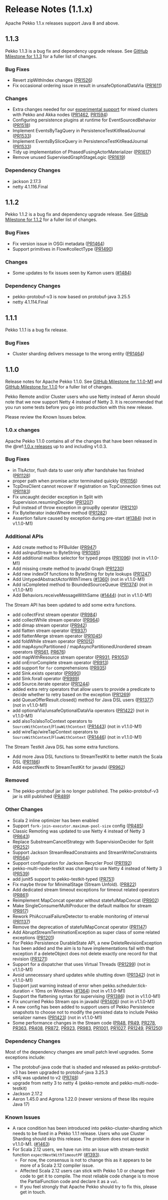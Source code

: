 # Release Notes (1.1.x)

Apache Pekko 1.1.x releases support Java 8 and above.

## 1.1.3

Pekko 1.1.3 is a bug fix and dependency upgrade release. See [GitHub Milestone for 1.1.3](https://github.com/apache/pekko/milestone/13?closed=1) for a fuller list of changes.

### Bug Fixes

* Revert zipWithIndex changes ([PR1526](https://github.com/apache/pekko/pull/1526))
* Fix occasional ordering issue in result in unsafeOptionalDataVia ([PR1611](https://github.com/apache/pekko/pull/1611))

### Changes

* Extra changes needed for our [experimental support](https://cwiki.apache.org/confluence/display/PEKKO/Pekko+Akka+Compatibility) for mixed clusters with Pekko and Akka nodes ([PR1462](https://github.com/apache/pekko/issues/1462), [PR1594](https://github.com/apache/pekko/issues/1594))
* Configuring persistence plugins at runtime for EventSourcedBehavior ([PR1518](https://github.com/apache/pekko/pull/1518))
* Implement EventsByTagQuery in PersistenceTestKitReadJournal ([PR1533](https://github.com/apache/pekko/pull/1533))
* Implement EventsBySliceQuery in PersistenceTestKitReadJournal ([PR1533](https://github.com/apache/pekko/pull/1533))
* Tidy up implementation of PhasedFusingActorMaterializer ([PR1617](https://github.com/apache/pekko/pull/1617))
* Remove unused SupervisedGraphStageLogic ([PR1619](https://github.com/apache/pekko/pull/1619))

### Dependency Changes

* jackson 2.17.3
* netty 4.1.116.Final

## 1.1.2

Pekko 1.1.2 is a bug fix and dependency upgrade release. See [GitHub Milestone for 1.1.2](https://github.com/apache/pekko/milestone/11?closed=1) for a fuller list of changes.

### Bug Fixes

* Fix version issue in OSGi metadata ([PR1464](https://github.com/apache/pekko/pull/1464))
* Support primitives in Flow#collectType ([PR1490](https://github.com/apache/pekko/pull/1490))

### Changes

* Some updates to fix issues seen by Kamon users ([#1484](https://github.com/apache/pekko/issues/1484))

### Dependency Changes

* pekko-protobuf-v3 is now based on protobuf-java 3.25.5
* netty 4.1.114.Final

## 1.1.1

Pekko 1.1.1 is a bug fix release.

### Bug Fixes

* Cluster sharding delivers message to the wrong entity ([PR1464](https://github.com/apache/pekko/pull/1464))

## 1.1.0

Release notes for Apache Pekko 1.1.0. See [GitHub Milestone for 1.1.0-M1](https://github.com/apache/pekko/milestone/2?closed=1) and [GitHub Milestone for 1.1.0](https://github.com/apache/pekko/milestone/7?closed=1) for a fuller list of changes.

Pekko Remote and/or Cluster users who use Netty instead of Aeron should note that we now support Netty 4 instead of Netty 3. It is recommended that you run some tests before you go into production with this new release.

Please review the Known Issues below.

### 1.0.x changes

Apache Pekko 1.1.0 contains all of the changes that have been released in the @ref:[1.0.x releases](releases-1.0.md) up to and including v1.0.3.

### Bug Fixes

* in TlsActor, flush data to user only after handshake has finished ([PR1128](https://github.com/apache/pekko/pull/1128))
* proper path when promise actor terminated quickly ([PR1156](https://github.com/apache/pekko/pull/1156))
* TcpDnsClient cannot recover if registration on TcpConnection times out ([PR1183](https://github.com/apache/pekko/pull/1183))
* Fix uncaught decider exception in Split with Supervision.resumingDecider ([PR1207](https://github.com/apache/pekko/pull/1207))
* Pull instead of throw exception in groupBy operator ([PR1210](https://github.com/apache/pekko/pull/1210))
* Fix ByteIterator indexWhere method ([PR1282](https://github.com/apache/pekko/pull/1282))
* Assertion failure caused by exception during pre-start ([#1384](https://github.com/apache/pekko/issues/1384)) (not in v1.1.0-M1)

### Additional APIs

* Add create method to PFBuilder ([PR947](https://github.com/apache/pekko/pull/947))
* Add asInputStream to ByteString ([PR1085](https://github.com/apache/pekko/pull/1085))
* Add additional mailbox selector for typed props ([PR1096](https://github.com/apache/pekko/pull/1096)) (not in v1.1.0-M1)
* Add missing create method to javadsl Graph ([PR1230](https://github.com/apache/pekko/pull/1230))
* Add new indexOf functions to ByteString for byte lookups ([PR1247](https://github.com/apache/pekko/pull/1247))
* Add UntypedAbstractActorWithTimers ([#1360](https://github.com/apache/pekko/issues/1360)) (not in v1.1.0-M1)
* Add isCompleted method to BoundedSourceQueue ([PR1374](https://github.com/apache/pekko/pull/1374)) (not in v1.1.0-M1)
* Add Behaviors.receiveMessageWithSame ([#1444](https://github.com/apache/pekko/issues/1444)) (not in v1.1.0-M1)

The Stream API has been updated to add some extra functions. 

* add collectFirst stream operator ([PR984](https://github.com/apache/pekko/pull/984))
* add collectWhile stream operator ([PR964](https://github.com/apache/pekko/pull/964))
* add dimap stream operator ([PR942](https://github.com/apache/pekko/pull/942))
* add flatten stream operator ([PR937](https://github.com/apache/pekko/pull/937))
* add flattenMerge stream operator ([PR1045](https://github.com/apache/pekko/pull/1045))
* add foldWhile stream operator ([PR1012](https://github.com/apache/pekko/pull/1012))
* add mapAsyncPartitioned / mapAsyncPartitionedUnordered stream operators ([PR561](https://github.com/apache/pekko/pull/561), [PR676](https://github.com/apache/pekko/pull/676))
* add mapWithResource stream operator ([PR931](https://github.com/apache/pekko/pull/931), [PR1053](https://github.com/apache/pekko/pull/1053))
* add onErrorComplete stream operator ([PR913](https://github.com/apache/pekko/pull/913))
* add support for `for` comprehensions ([PR935](https://github.com/apache/pekko/pull/935))
* add Sink.exists operator ([PR990](https://github.com/apache/pekko/pull/990))
* add Sink.forall operator ([PR989](https://github.com/apache/pekko/pull/989))
* add Source.iterate operator ([PR1244](https://github.com/apache/pekko/pull/1244))
* added extra retry operators that allow users to provide a predicate to decide whether to retry based on the exception ([PR1269](https://github.com/apache/pekko/pull/1269))
* add QueueOfferResult.closed() method for Java DSL users ([PR1377](https://github.com/apache/pekko/pull/1377)) (not in v1.1.0-M1)
* add optionalVia/unsafeOptionalDataVia operators ([PR1422](https://github.com/apache/pekko/pull/1422)) (not in v1.1.0-M1)
* add alsoTo/alsoToContext operators to `SourceWithContext`/`FlowWithContext` ([PR1443](https://github.com/apache/pekko/pull/1443)) (not in v1.1.0-M1)
* add wireTap/wireTapContext operators to `SourceWithContext`/`FlowWithContext` ([PR1446](https://github.com/apache/pekko/pull/1446)) (not in v1.1.0-M1)

The Stream Testkit Java DSL has some extra functions.

* Add more Java DSL functions to StreamTestKit to better match the Scala DSL ([PR1186](https://github.com/apache/pekko/pull/1186))
* Add expectNextN to StreamTestKit for javadsl ([PR962](https://github.com/apache/pekko/pull/962))

### Removed

* The pekko-protobuf jar is no longer published. The pekko-protobuf-v3 jar is still published ([PR489](https://github.com/apache/pekko/pull/489))

### Other Changes

* Scala 2 inline optimizer has been enabled
* Support `fork-join-executor.maximum-pool-size` config ([PR485](https://github.com/apache/pekko/pull/485))
* Classic Remoting was updated to use Netty 4 instead of Netty 3 ([PR643](https://github.com/apache/pekko/pull/643))
* Replace SubstreamCancelStrategy with SupervisionDecider for Split ([PR252](https://github.com/apache/pekko/pull/252))
* Support Jackson StreamReadConstraints and StreamWriteConstraints ([PR564](https://github.com/apache/pekko/pull/564))
* Support configuration for Jackson Recycler Pool ([PR1192](https://github.com/apache/pekko/pull/1192))
* pekko-multi-node-testkit was changed to use Netty 4 instead of Netty 3 ([PR539](https://github.com/apache/pekko/pull/539))
* add junit5 support to pekko-testkit-typed ([PR751](https://github.com/apache/pekko/pull/751))
* Fix maybe throw for MinimalStage (Stream Unfold). ([PR822](https://github.com/apache/pekko/pull/822))
* Add dedicated stream timeout exceptions for timeout related operators ([PR861](https://github.com/apache/pekko/pull/861))
* Reimplement MapConcat operator without statefulMapConcat ([PR902](https://github.com/apache/pekko/pull/902))
* Make SingleConsumerMultiProducer the default mailbox for stream ([PR917](https://github.com/apache/pekko/pull/917))
* Rework PhiAccrualFailureDetector to enable monitoring of interval ([PR1137](https://github.com/apache/pekko/pull/1137))
* Remove the deprecation of statefulMapConcat operator ([PR1147](https://github.com/apache/pekko/pull/1147))
* Add AbruptStreamTerminationException as super class of some related exceptions ([PR1201](https://github.com/apache/pekko/pull/1201))
* For Pekko Persistence DurableState API, a new DeleteRevisionException has been added and the aim is to have implementations fail with that exception if a deleteObject does not delete exactly one record for that revision ([PR1271](https://github.com/apache/pekko/pull/1271))
* Support for a dispatcher that uses Virtual Threads ([PR1299](https://github.com/apache/pekko/pull/1299)) (not in v1.1.0-M1)
* Avoid unnecessary shard updates while shutting down ([PR1342](https://github.com/apache/pekko/pull/1342)) (not in v1.1.0-M1)
* Support just warning instead of error when pekko.scheduler.tick-duration < 10ms on Windows ([#1364](https://github.com/apache/pekko/issues/1364)) (not in v1.1.0-M1)
* Support the flattening syntax for supervising ([PR1386](https://github.com/apache/pekko/pull/1386)) (not in v1.1.0-M1)
* Fix uncurried Pekko Stream ops in javadsl ([PR1406](https://github.com/apache/pekko/pull/1406)) (not in v1.1.0-M1)
* A new config has been added to support users of Pekko Persistence snapshots to choose not to modify the persisted data to include Pekko serializer names ([PR1423](https://github.com/apache/pekko/pull/1423)) (not in v1.1.0-M1)
* Some performance changes in the Stream code ([PR48](https://github.com/apache/pekko/pull/48), [PR49](https://github.com/apache/pekko/pull/49), [PR278](https://github.com/apache/pekko/pull/278), [PR363](https://github.com/apache/pekko/pull/363), [PR408](https://github.com/apache/pekko/pull/408), [PR872](https://github.com/apache/pekko/pull/872), [PR923](https://github.com/apache/pekko/pull/923), [PR983](https://github.com/apache/pekko/pull/983), [PR1001](https://github.com/apache/pekko/pull/1001), [PR1027](https://github.com/apache/pekko/pull/1027), [PR1249](https://github.com/apache/pekko/pull/1249), [PR1250](https://github.com/apache/pekko/pull/1250))

### Dependency Changes

Most of the dependency changes are small patch level upgrades. Some exceptions include:

* The protobuf-java code that is shaded and released as pekko-protobuf-v3 has been upgraded to protobuf-java 3.25.3
* slf4j was updated to v2 ([PR748](https://github.com/apache/pekko/pull/748))
* upgrade from netty 3 to netty 4 (pekko-remote and pekko-multi-node-testkit)
* Jackson 2.17.2
* Aeron 1.45.0 and Agrona 1.22.0 (newer versions of these libs require Java 17)

### Known Issues

* A race condition has been introduced into pekko-cluster-sharding which needs to be fixed in a Pekko 1.1.1 release. Users who use Cluster Sharding should skip this release. The problem does not appear in v1.1.0-M1. ([#1463](https://github.com/apache/pekko/pull/1463))
* For Scala 2.12 users, we have run into an issue with stream-testkit function `expectNextWithTimeoutPF` ([#1393](https://github.com/apache/pekko/issues/1393)).
    * For now, the consensus is not to change this as it appears to be more of a Scala 2.12 compiler issue.
    * Affected Scala 2.12 users can stick with Pekko 1.0 or change their code to get it to compile. The most reliable code change is to move the PartialFunction code and declare it as a `val`.
    * If you feel strongly that Apache Pekko should try to fix this, please get in touch. 
